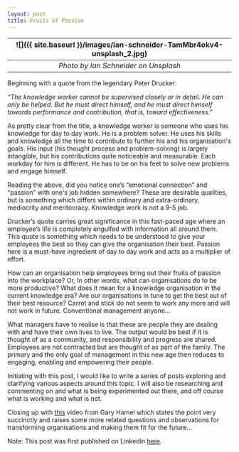 ```yaml
---
layout: post
title: Fruits of Passion
---
```


| ![]({{ site.baseurl }}/images/ian-schneider-TamMbr4okv4-unsplash_2.jpg) |
| :---------------------------------------------------------------------: |
|                  _Photo by Ian Schneider on Unsplash_                   |

Beginning with a quote from the legendary Peter Drucker:

_“The knowledge worker cannot be supervised closely or in detail. He can only be helped. But he must direct himself, and he must direct himself towards performance and contribution, that is, toward effectiveness.”_

As pretty clear from the title, a knowledge worker is someone who uses his knowledge for day to day work. He is a problem solver. He uses his skills and knowledge all the time to contribute to further his and his organisation's goals. His input (his thought process and problem-solving) is largely intangible, but his contributions quite noticeable and measurable. Each workday for him is different. He has to be on his feet to solve new problems and engage himself.

Reading the above, did you notice one’s “emotional connection” and “passion” with one's job hidden somewhere? These are desirable qualities, but is something which differs within ordinary and extra-ordinary, mediocrity and meritocracy. Knowledge work is not a 9-5 job.

Drucker’s quote carries great significance in this fast-paced age where an employee’s life is completely engulfed with information all around them. This quote is something which needs to be understood to give your employees the best so they can give the organisation their best. Passion here is a must-have ingredient of day to day work and acts as a multiplier of effort.

How can an organisation help employees bring out their fruits of passion into the workplace? Or, In other words, what can organisations do to be more productive? What does it mean for a knowledge organisation in the current knowledge era? Are our organisations in tune to get the best out of their best resource? Carrot and stick do not seem to work any more and will not work in future. Conventional management anyone…

What managers have to realise is that these are people they are dealing with and have their own lives to live. The output would be best if it is thought of as a community, and responsibility and progress are shared. Employees are not contracted but are thought of as part of the family. The primary and the only goal of management in this new age then reduces to engaging, enabling and empowering their people.

Initiating with this post, I would like to write a series of posts exploring and clarifying various aspects around this topic. I will also be researching and commenting on and what is being experimented out there, and off course what is working and what is not.

Closing up with [this](https://www.youtube.com/watch?v=YYaYwCA-FaM) video from Gary Hamel which states the point very succinctly and raises some more related questions and observations for transforming organisations and making them fit for the future…

Note: This post was first published on LinkedIn [here](https://www.linkedin.com/pulse/fruits-passion-mohit-mehta-phd/).
